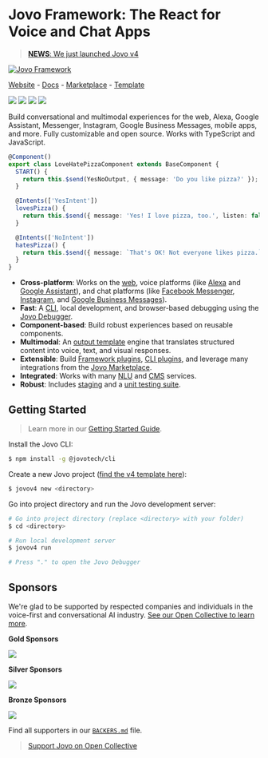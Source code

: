 # Jovo Framework: The React for Voice and Chat Apps

> [**NEWS**: We just launched Jovo v4](#)

[![Jovo Framework](https://v4.jovo.tech/img/github-header.png)](https://v4.jovo.tech)

<p>
<a href="https://v4.jovo.tech" target="_blank">Website</a> -  <a href="https://v4.jovo.tech/docs" target="_blank">Docs</a> - <a href="https://v4.jovo.tech/marketplace" target="_blank">Marketplace</a> - <a href="https://github.com/jovotech/jovo-v4-template" target="_blank">Template</a>   
</p>

<p>
<a href="https://www.npmjs.com/package/@jovotech/framework" target="_blank"><img src="https://badge.fury.io/js/@jovotech%2Fframework.svg"></a>      
<a href="./.github/CONTRIBUTING.md"><img src="https://img.shields.io/badge/PRs-welcome-brightgreen.svg"></a>
<a href="https://opencollective.com/jovo-framework" target="_blank"><img src="https://opencollective.com/jovo-framework/tiers/badge.svg"></a>
<a href="https://twitter.com/intent/tweet?text=Jovo Framework: The React for Voice and Chat Apps @jovotech https://github.com/jovotech/jovo-framework/" target="_blank"><img src="https://img.shields.io/twitter/url/http/shields.io.svg?style=social"></a>
</p>

Build conversational and multimodal experiences for the web, Alexa, Google Assistant, Messenger, Instagram, Google Business Messages, mobile apps, and more. Fully customizable and open source. Works with TypeScript and JavaScript.

```typescript
@Component()
export class LoveHatePizzaComponent extends BaseComponent {
  START() {
    return this.$send(YesNoOutput, { message: 'Do you like pizza?' });
  }

  @Intents(['YesIntent'])
  lovesPizza() {
    return this.$send({ message: 'Yes! I love pizza, too.', listen: false });
  }

  @Intents(['NoIntent'])
  hatesPizza() {
    return this.$send({ message: `That's OK! Not everyone likes pizza.`, listen: false });
  }
}
```

- **Cross-platform**: Works on the [web](https://v4.jovo.tech/marketplace/platform-web), voice platforms (like [Alexa](https://v4.jovo.tech/marketplace/platform-alexa) and [Google Assistant](https://v4.jovo.tech/marketplace/platform-googleassistant)), and chat platforms (like [Facebook Messenger](https://v4.jovo.tech/marketplace/platform-facebookmessenger), [Instagram](https://v4.jovo.tech/marketplace/platform-instagram), and [Google Business Messages](https://v4.jovo.tech/marketplace/platform-googlebusiness)).
- **Fast**: A [CLI](https://v4.jovo.tech/docs/cli), local development, and browser-based debugging using the [Jovo Debugger](https://v4.jovo.tech/docs/debugger).
- **Component-based**: Build robust experiences based on reusable components.
- **Multimodal**: An [output template](https://v4.jovo.tech/docs/output-templates) engine that translates structured content into voice, text, and visual responses.
- **Extensible**: Build [Framework plugins](https://v4.jovo.tech/docs/plugins), [CLI plugins](https://v4.jovo.tech/docs/cli-plugins), and leverage many integrations from the [Jovo Marketplace](https://v4.jovo.tech/marketplace).
- **Integrated**: Works with many [NLU](https://v4.jovo.tech/docs/nlu) and [CMS](https://v4.jovo.tech/docs/cms) services.
- **Robust**: Includes [staging](https://v4.jovo.tech/docs/staging) and a [unit testing suite](https://v4.jovo.tech/docs/unit-testing).

## Getting Started

> Learn more in our [Getting Started Guide](https://v4.jovo.tech/docs/getting-started).

Install the Jovo CLI:

```sh
$ npm install -g @jovotech/cli
```

Create a new Jovo project ([find the v4 template here](https://github.com/jovotech/jovo-v4-template)):

```sh
$ jovov4 new <directory>
```

Go into project directory and run the Jovo development server:

```sh
# Go into project directory (replace <directory> with your folder)
$ cd <directory>

# Run local development server
$ jovov4 run

# Press "." to open the Jovo Debugger
```

## Sponsors

We're glad to be supported by respected companies and individuals in the voice-first and conversational AI industry. [See our Open Collective to learn more](https://opencollective.com/jovo-framework).

**Gold Sponsors**

<a href="https://opencollective.com/jovo-framework#section-contributors"><img src="https://opencollective.com/jovo-framework/tiers/gold-sponsors.svg?avatarHeight=50&width=600" /></a>

**Silver Sponsors**

<a href="https://opencollective.com/jovo-framework#section-contributors"><img src="https://opencollective.com/jovo-framework/tiers/silver-sponsors.svg?avatarHeight=50&width=600" /></a>

**Bronze Sponsors**

<a href="https://opencollective.com/jovo-framework#section-contributors"><img src="https://opencollective.com/jovo-framework/tiers/bronze-sponsors.svg?avatarHeight=35&width=600" /></a>

Find all supporters in our [`BACKERS.md`](./BACKERS.md) file.

> [Support Jovo on Open Collective](https://opencollective.com/jovo-framework)
